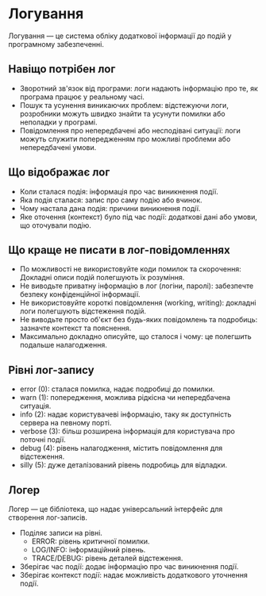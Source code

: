 # Логування

Логування — це система обліку додаткової інформації до подій у програмному забезпеченні.

## Навіщо потрібен лог

- Зворотний зв'язок від програми: логи надають інформацію про те, як програма працює у реальному часі.
- Пошук та усунення виникаючих проблем: відстежуючи логи, розробники можуть швидко знайти та усунути помилки або неполадки у програмі.
- Повідомлення про непередбачені або несподівані ситуації: логи можуть служити попередженням про можливі проблеми або непередбачені умови.

## Що відображає лог

- Коли сталася подія: інформація про час виникнення події.
- Яка подія сталася: запис про саму подію або вчинок.
- Чому настала дана подія: причини виникнення події.
- Яке оточення (контекст) було під час події: додаткові дані або умови, що оточували подію.

## Що краще не писати в лог-повідомленнях

- По можливості не використовуйте коди помилок та скорочення: Докладні описи подій полегшують їх розуміння.
- Не виводьте приватну інформацію в лог (логіни, паролі): забезпечте безпеку конфіденційної інформації.
- Не використовуйте короткі повідомлення (working, writing): докладні логи полегшують відстеження подій.
- Не виводьте просто об'єкт без будь-яких повідомлень та подробиць: зазначте контекст та пояснення.
- Максимально докладно описуйте, що сталося і чому: це полегшить подальше налагодження.

## Рівні лог-запису

- error (0): сталася помилка, надає подробиці до помилки.
- warn (1): попередження, можлива рідкісна чи непередбачена ситуація.
- info (2): надає користувачеві інформацію, таку як доступність сервера на певному порті.
- verbose (3): більш розширена інформація для користувача про поточні події.
- debug (4): рівень налагодження, містить повідомлення для відстеження.
- silly (5): дуже деталізований рівень подробиць для відладки.

## Логер

Логер — це бібліотека, що надає універсальний інтерфейс для створення лог-записів.

- Поділяє записи на рівні.
  - ERROR: рівень критичної помилки.
  - LOG/INFO: інформаційний рівень.
  - TRACE/DEBUG: рівень деталей відстеження.
- Зберігає час події: додає інформацію про час виникнення події.
- Зберігає контекст події: надає можливість додаткового уточнення події.
